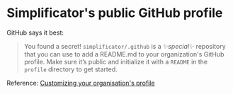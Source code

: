 # Simplificator's public GitHub profile

GitHub says it best:

> You found a secret! `simplificator/.github` is a ✨_special_✨ repository that you can use to add a README.md to your organization's GitHub profile. Make sure it’s public and initialize it with a `README` in the `profile` directory to get started.

Reference: [Customizing your organisation's profile](https://docs.github.com/en/organizations/collaborating-with-groups-in-organizations/customizing-your-organizations-profile)
